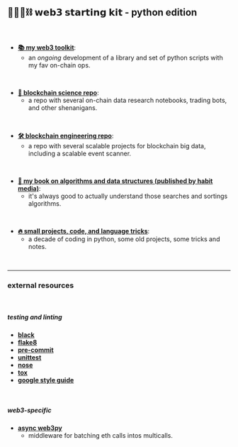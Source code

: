 ## 🥷🏻🐍⛓️ 𝘄𝗲𝗯𝟯 𝘀𝘁𝗮𝗿𝘁𝗶𝗻𝗴 𝗸𝗶𝘁 - python edition

<br>


* [**📚 my web3 toolkit**](web3-toolkit):
    - an *ongoing* development of a library and set of python scripts with my fav on-chain ops.

<br>

* [**🔬 blockchain science repo**](https://github.com/go-outside-labs/blockchain-science):
    - a repo with several on-chain data research notebooks, trading bots, and other shenanigans.
    
<br>

* [**🛠 blockchain engineering repo**](https://github.com/go-outside-labs/blockchain-data-engineering):
    - a repo with several scalable projects for blockchain big data, including a scalable event scanner.


<br>

* [**🧮 my book on algorithms and data structures (published by habit media)**](https://github.com/go-outside-labs/algorithms-book-py):
    - it's always good to actually understand those searches and sortings algorithms.
    


<br>

* [**🔥 small projects, code, and language tricks**](web2-projects):
    - a decade of coding in python, some old projects, some tricks and notes.

<br>


----

### external resources

<br>


##### testing and linting

* **[black](https://github.com/psf/black)**
* **[flake8 ](https://flake8.pycqa.org/en/latest/)**
* **[pre-commit](https://pre-commit.com/)**
* **[unittest](https://docs.python.org/3/library/unittest.html)**
* **[nose](https://nose.readthedocs.io/en/latest/)**
* **[tox](https://tox.wiki/en/latest/)**
* **[google style guide](https://google.github.io/styleguide/pyguide.html)**

<br>

##### web3-specific

* **[async web3py](https://github.com/BobTheBuidler/dank_mids)**
    - middleware for batching eth calls intos multicalls.

